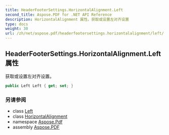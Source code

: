 ```yaml
---
title: HeaderFooterSettings.HorizontalAlignment.Left
second_title: Aspose.PDF for .NET API Reference
description: HorizontalAlignment 属性。获取或设置左对齐设置
type: docs
weight: 30
url: /zh/net/aspose.pdf/headerfootersettings.horizontalalignment/left/
---
```

## HeaderFooterSettings.HorizontalAlignment.Left 属性

获取或设置左对齐设置。

```csharp
public Left Left { get; set; }
```

### 另请参阅

* class [Left](../../left/)
* class [HorizontalAlignment](../)
* namespace [Aspose.Pdf](../../../aspose.pdf/)
* assembly [Aspose.PDF](../../../)